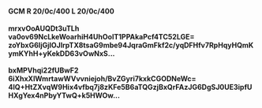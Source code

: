 #### GCM R 20/0c/400 L 20/0c/400
**mrxvOoAUQDt3uTLh**<br/>**va0ov69NcLkeWoarhiH4UhOolT1PPAkaPcf4TC52LGE=**<br/>**zoYbxG6IjGjlOJlrpTX8tsaG9mbe94JqraGmFkf2c/yqDFHfv7RpHqyHQmKymKYhH+yKekDD63vOwNxS...**<br/><br/>
**bxMPVhqi22fUBwF2**<br/>**6iXhxXIWmrtawWVvvniejoh/BvZGyri7kxkCGODNeWc=**<br/>**4lQ+HtZXvqW9Hix4vfbq7j8zKFe5B6aTQGzjBxQrFAzJG6DgSJ0UE3ipfUHXgYex4nPbyYTwQ+k5HWOw...**